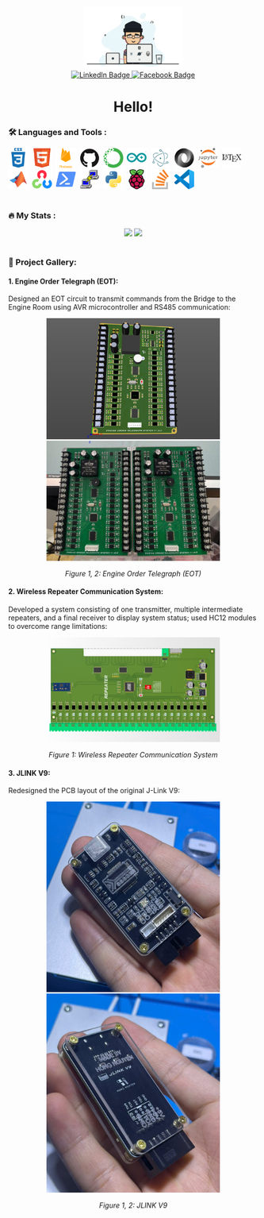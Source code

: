 <div id="header" align="center">
  <img src="./coding.gif" width="200"/>
  
  <div id="badges">
    <a href="https://www.linkedin.com/in/gnuh932">
      <img src="https://img.shields.io/badge/LinkedIn-blue?style=for-the-badge&logo=linkedin&logoColor=white" alt="LinkedIn Badge"/>
    </a>
    <a href="https://www.facebook.com/gnuh202">
      <img src="https://img.shields.io/badge/facebook-blue?style=for-the-badge&logo=facebook&logoColor=white" alt="Facebook Badge"/>
    </a>
  </div>
  
  <img src="https://komarev.com/ghpvc/?username=gnuh202&style=flat-square&color=blue" alt="" style="display: block; margin: 0 auto;"/>
</div>

<h1 align="center">Hello!</h1>

### :hammer_and_wrench: Languages and Tools :
<div>
  <img src="https://github.com/devicons/devicon/blob/master/icons/css3/css3-plain-wordmark.svg"  title="CSS3" alt="CSS" width="40" height="40"/>&nbsp;
  <img src="https://github.com/devicons/devicon/blob/master/icons/html5/html5-original.svg" title="HTML5" alt="HTML" width="40" height="40"/>&nbsp;
  <img src="https://github.com/devicons/devicon/blob/master/icons/firebase/firebase-plain-wordmark.svg" title="Firebase" alt="Firebase" width="40"height="40"/>&nbsp;
  <img src="https://github.com/devicons/devicon/blob/master/icons/github/github-original.svg" title="Github" **alt="Github" width="40" height="40"/>&nbsp;
  <img src="https://github.com/devicons/devicon/blob/master/icons/anaconda/anaconda-original.svg" title="Anaconda" **alt="Anaconda" width="40" height="40"/>&nbsp;
  <img src="https://github.com/devicons/devicon/blob/master/icons/arduino/arduino-original.svg" title="Arduino" **alt="Arduino" width="40" height="40"/>&nbsp;
  <img src="https://github.com/devicons/devicon/blob/master/icons/electron/electron-original.svg" title="Electronic" **alt="Electronic" width="40" height="40"/>&nbsp;
  <img src="https://github.com/devicons/devicon/blob/master/icons/json/json-original.svg" title="Json" **alt="Json" width="40" height="40"/>&nbsp;
  <img src="https://github.com/devicons/devicon/blob/master/icons/jupyter/jupyter-original-wordmark.svg" title="Jupyter" **alt="Jupyter" width="40" height="40"/>&nbsp;
  <img src="https://github.com/devicons/devicon/blob/master/icons/latex/latex-original.svg" title="Latex" **alt="Latex" width="40" height="40"/>&nbsp;
  <img src="https://github.com/devicons/devicon/blob/master/icons/matlab/matlab-original.svg" title="Matlab" **alt="Matlab" width="40" height="40"/>&nbsp;
  <img src="https://github.com/devicons/devicon/blob/master/icons/opencv/opencv-original.svg" title="OpenCV" **alt="OpenCV" width="40" height="40"/>&nbsp;
  <img src="https://github.com/devicons/devicon/blob/master/icons/powershell/powershell-original.svg" title="powershell" **alt="powershell" width="40" height="40"/>&nbsp;
  <img src="https://github.com/devicons/devicon/blob/master/icons/putty/putty-original.svg" title="putty" **alt="putty" width="40" height="40"/>&nbsp;
  <img src="https://github.com/devicons/devicon/blob/master/icons/python/python-original.svg" title="python" **alt="python" width="40" height="40"/>&nbsp;
  <img src="https://github.com/devicons/devicon/blob/master/icons/raspberrypi/raspberrypi-original.svg" title="raspberrypi" **alt="raspberrypi" width="40" height="40"/>&nbsp;
  <img src="https://github.com/devicons/devicon/blob/master/icons/stackoverflow/stackoverflow-original.svg" title="stackoverflow" **alt="stackoverflow" width="40" height="40"/>&nbsp;
  <img src="https://github.com/devicons/devicon/blob/master/icons/vscode/vscode-original.svg" title="vscode" **alt="vscode" width="40" height="40"/>&nbsp;
</div>

<h1 align="center"></h1>

### :fire: My Stats :
<p align="center">
  <img src="https://github-readme-stats.vercel.app/api/top-langs/?username=gnuh202&layout=compact&theme=radical" />
  <img src="https://github-readme-stats.vercel.app/api?username=gnuh202&show_icons=true&theme=radical" />
</p>

<h1 align="center"></h1>

### :camera_flash: Project Gallery:

#### 1. Engine Order Telegraph (EOT):
Designed an EOT circuit to transmit commands from the Bridge to the Engine Room using AVR microcontroller
and RS485 communication:

<div align="center">
  <img src="assets/TELEGRAPH_A.png" width="350"/>
  <img src="assets/TELEGRAPH_R.png" width="350"/>
  <p><em>Figure 1, 2: Engine Order Telegraph (EOT)</em></p>
</div>

#### 2. Wireless Repeater Communication System:
Developed a system consisting of one transmitter, multiple intermediate repeaters, and a final receiver to display
system status; used HC12 modules to overcome range limitations:

<div align="center">
  <img src="assets/REPEATER.png" width="350"/>
  <p><em>Figure 1: Wireless Repeater Communication System</em></p>
</div>

#### 3. JLINK V9:
Redesigned the PCB layout of the original J-Link V9:

<div align="center">
  <img src="assets/JLINK_A.jpg" width="350"/>
  <img src="assets/JLINK_R.jpg" width="350"/>
  <p><em>Figure 1, 2: JLINK V9</em></p>
</div>


<!-- #### 4. Power Supply System:
Designed and developed a power supply system to ensure operational recovery of a satellite payload after separation from the rocket and landing on the ground:

<div align="center">
  <img src="assets/PMU_A.png" width="350"/>
  <img src="assets/PMU_R.jpg" width="350"/>
  <p><em>Figure 1, 2: Power Management Unit (PMU)</em></p>
</div>

<div align="center">
  <img src="assets/PDU_A.png" width="350"/>
  <img src="assets/PDU_R.jpg" width="350"/>
  <p><em>Figure 3, 4: Power Distribution Unit (PDU)</em></p>
</div>

<div align="center">
  <img src="assets/IOU_A.png" width="350"/>
  <img src="assets/IOU_R.png" width="350"/>
  <p><em>Figure 5, 6: I/O Unit (IOU)</em></p>
</div>

<div align="center">
  <img src="assets/COPC_R.png" width="350"/>
  <img src="assets/COPC_A.png" width="350"/>
  <p><em>Figure 7, 8: Central Onboard Processing Computer (COPC)</em></p>
</div>

<div align="center">
  <img src="assets/FULL.jpg" width="350"/>
  <p><em>Figure 9: Full system</em></p>
</div>


#### 5. Space Experiment System:
Designed and developed a satellite with the function of measuring experimental samples in space:

<div align="center">
  <img src="assets/EXP_A.jpg" width="350"/>
  <img src="assets/EXP_R.jpg" width="350"/>
  <p><em>Figure 1, 2: Experiment Board (EXP)</em></p>
</div>

<div align="center">
  <img src="assets/PDA_A.jpg" width="350"/>
  <img src="assets/PDA_R.jpg" width="350"/>
  <p><em>Figure 3, 4: Photodiode Board (PDA)</em></p>
</div>

<div align="center">
  <img src="assets/LDA_A.jpg" width="350"/>
  <img src="assets/LDA_R.jpg" width="350"/>
  <p><em>Figure 3, 4: Laserdiode Board (LDA)</em></p>
</div>

<div align="center">
  <img src="assets/LDE_A.jpg" width="350"/>
  <img src="assets/LDE_R.jpg" width="350"/>
  <p><em>Figure 5, 6: Laserdiode External Board (LDE)</em></p>
</div>

<div align="center">
  <img src="assets/FULL_1.jpg" width="350"/>
  <p><em>Figure 7: Full system</em></p>
</div> -->
